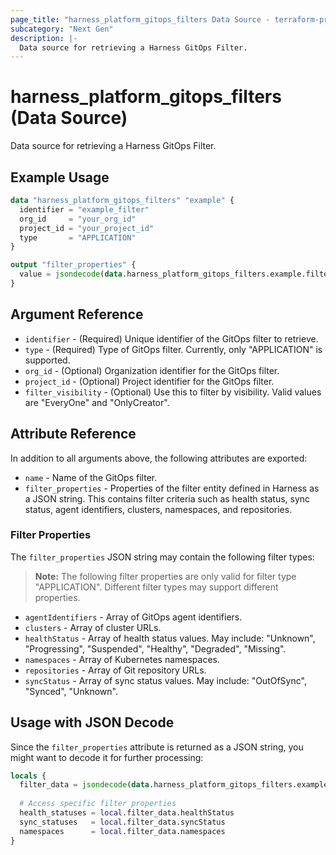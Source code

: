 ```yaml
---
page_title: "harness_platform_gitops_filters Data Source - terraform-provider-harness"
subcategory: "Next Gen"
description: |-
  Data source for retrieving a Harness GitOps Filter.
---
```


# harness_platform_gitops_filters (Data Source)

Data source for retrieving a Harness GitOps Filter.

## Example Usage

```terraform
data "harness_platform_gitops_filters" "example" {
  identifier = "example_filter"
  org_id     = "your_org_id"
  project_id = "your_project_id"
  type       = "APPLICATION"
}

output "filter_properties" {
  value = jsondecode(data.harness_platform_gitops_filters.example.filter_properties)
}
```

## Argument Reference

* `identifier` - (Required) Unique identifier of the GitOps filter to retrieve.
* `type` - (Required) Type of GitOps filter. Currently, only "APPLICATION" is supported.
* `org_id` - (Optional) Organization identifier for the GitOps filter.
* `project_id` - (Optional) Project identifier for the GitOps filter.
* `filter_visibility` - (Optional) Use this to filter by visibility. Valid values are "EveryOne" and "OnlyCreator".

## Attribute Reference

In addition to all arguments above, the following attributes are exported:

* `name` - Name of the GitOps filter.
* `filter_properties` - Properties of the filter entity defined in Harness as a JSON string. This contains filter criteria such as health status, sync status, agent identifiers, clusters, namespaces, and repositories.

### Filter Properties 

The `filter_properties` JSON string may contain the following filter types:

> **Note:** The following filter properties are only valid for filter type "APPLICATION". Different filter types may support different properties.

* `agentIdentifiers` - Array of GitOps agent identifiers.
* `clusters` - Array of cluster URLs.
* `healthStatus` - Array of health status values. May include: "Unknown", "Progressing", "Suspended", "Healthy", "Degraded", "Missing".
* `namespaces` - Array of Kubernetes namespaces.
* `repositories` - Array of Git repository URLs.
* `syncStatus` - Array of sync status values. May include: "OutOfSync", "Synced", "Unknown".

## Usage with JSON Decode

Since the `filter_properties` attribute is returned as a JSON string, you might want to decode it for further processing:

```terraform
locals {
  filter_data = jsondecode(data.harness_platform_gitops_filters.example.filter_properties)
  
  # Access specific filter properties
  health_statuses = local.filter_data.healthStatus
  sync_statuses   = local.filter_data.syncStatus
  namespaces      = local.filter_data.namespaces
}
```
